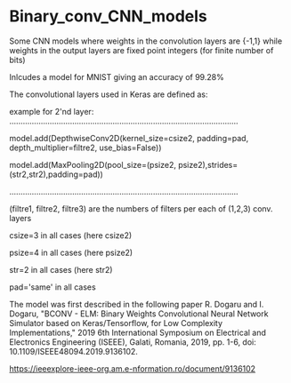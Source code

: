 # Binary_conv_CNN_models
Some CNN models where weights in the convolution layers are {-1,1} while weights in the output layers are fixed point integers (for finite number of bits) 

Inlcudes a model for MNIST giving an accuracy of 99.28% 

The convolutional layers used in Keras are defined as: 

example for 2'nd layer: 
......................................................................................................

model.add(DepthwiseConv2D(kernel_size=csize2, padding=pad, depth_multiplier=filtre2, use_bias=False))

model.add(MaxPooling2D(pool_size=(psize2, psize2),strides=(str2,str2),padding=pad))

......................................................................................................

(filtre1, filtre2, filtre3) are the numbers of filters per each of (1,2,3) conv. layers 

csize=3 in all cases  (here csize2)

psize=4 in all cases  (here psize2)

str=2 in all cases    (here str2) 

pad='same' in all cases 


The model was first described in the following paper 
R. Dogaru and I. Dogaru, "BCONV - ELM: Binary Weights Convolutional Neural Network Simulator based on Keras/Tensorflow, for Low Complexity Implementations," 2019 6th International Symposium on Electrical and Electronics Engineering (ISEEE), Galati, Romania, 2019, pp. 1-6, doi: 10.1109/ISEEE48094.2019.9136102.

https://ieeexplore-ieee-org.am.e-nformation.ro/document/9136102
